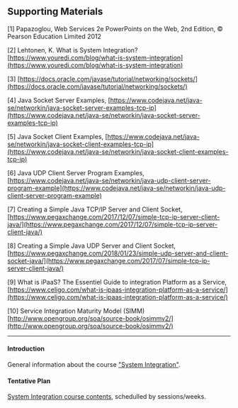 ## Supporting Materials

[1] Papazoglou, Web Services 2e PowerPoints on the Web, 2nd Edition, © Pearson Education Limited 2012

[2] Lehtonen, K. What is System Integration? [https://www.youredi.com/blog/what-is-system-integration](https://www.youredi.com/blog/what-is-system-integration)

[3] [https://docs.oracle.com/javase/tutorial/networking/sockets/](https://docs.oracle.com/javase/tutorial/networking/sockets/) 

[4] Java Socket Server Examples, [https://www.codejava.net/java-se/networkin/java-socket-server-examples-tcp-ip](https://www.codejava.net/java-se/networkin/java-socket-server-examples-tcp-ip)

[5] Java Socket Client Examples, [https://www.codejava.net/java-se/networkin/java-socket-client-examples-tcp-ip](https://www.codejava.net/java-se/networkin/java-socket-client-examples-tcp-ip)

[6] Java UDP Client Server Program Examples, [https://www.codejava.net/java-se/networkin/java-udp-client-server-program-example](https://www.codejava.net/java-se/networkin/java-udp-client-server-program-example)

[7] Creating a Simple Java TCP/IP Server and Client Socket, [https://www.pegaxchange.com/2017/12/07/simple-tcp-ip-server-client-java/](https://www.pegaxchange.com/2017/12/07/simple-tcp-ip-server-client-java/)

[8] Creating a Simple Java UDP Server and Client Socket, [https://www.pegaxchange.com/2018/01/23/simple-udp-server-and-client-socket-java/](https://www.pegaxchange.com/2017/07/simple-tcp-ip-server-client-java/)

[9] What is iPaaS? The Essentiel Guide to integration Platform as a Service, [https://www.celigo.com/what-is-ipaas-integration-platform-as-a-service/](https://www.celigo.com/what-is-ipaas-integration-platform-as-a-service/)

[10] Service Integration Maturity Model (SIMM) [http://www.opengroup.org/soa/source-book/osimmv2/](http://www.opengroup.org/soa/source-book/osimmv2/)

***

#### Introduction
General information about the course ["System Integration"](https://datsoftlyngby.github.io/soft2019fall/SI/course-info.html).
#### Tentative Plan
[System Integration course contents](https://datsoftlyngby.github.io/soft2019fall-si/Info/tentative-plan.md), schedulled by sessions/weeks.
